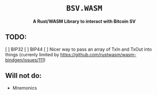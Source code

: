 <div align="center">

  <h1><code>BSV.WASM</code></h1>

  <strong>A Rust/WASM Library to interact with Bitcoin SV</strong>
</div>

## TODO:
[ ] BIP32
[ ] BIP44
[ ] Nicer way to pass an array of TxIn and TxOut into things (currenly limited by https://github.com/rustwasm/wasm-bindgen/issues/111)

## Will not do:
- Mnemonics
